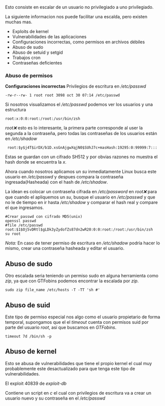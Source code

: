 Esto consiste en escalar de un usuario no privilegiado a uno privilegiado.

La siguiente informacion nos puede facilitar una escalda, pero existen muchas mas.

- Exploits de kernel
- Vulnerabilidades de las aplicaciones
- Configuraciones incorrectas, como permisos en archivos débiles
- Abuso de sudo
- Abuso de setuid y setgid
- Trabajos cron
- Contraseñas deficientes


### Abuso de permisos
**Configuraciones incorrectas**
Privilegios de escritura en */etc/passwd*

	-rw-r--rw- 1 root root 3098 oct 30 07:14 /etc/passwd

Si nosotros visualizamos el */etc/passwd* podemos ver los usuarios y una estructura

	root:x:0:0:root:/root:/usr/bin/zsh
*root:x:* esto es lo interesante, la primera parte corresponde al user la segunda a la contraseña, pero todas las contraseñas de los usuarios están en */etc/shadow*

	 root:$y$j4T$irDX/b1D.xsGnAjgwXqjN0$SUhJ7c+masHash:19295:0:99999:7:::
Estas se guardan con un cifrado SH512 y por obvias razones no muestra el hash donde se encuentra la *x*.

Ahora cuando nosotros aplicamos un *su* inmediatamente Linux busca este usuario en */etc/passwd* y despues compara la contraseña ingresada(Hasheada) con el hash de */etc/shadow*.

La idean es colocar un contraseña cifrada en */etc/password* en *root:x:* para que cuando el apliquemos un *su*, busque el usuario en */etc/passwd* y que no le de tiempo en ir hasta */etc/shadow* y comparar el hash real y compare el que ingresamos.

	#Crear passwd con cifrado MD5(unix) 
	openssl passwd
	#file /etc/passwd
	root:$1$Oj5vDRtl$gLDk3yZydofZs87dn2wR20:0:0:root:/root:/usr/bin/zsh
	su root

*Nota:* En caso de tener permiso de escritura en  */etc/shadow* podría hacer lo mismo, crear una contraseña hasheada y editar el usuario.


## Abuso de sudo
Otro escalada seria teniendo un permiso sudo en alguna herramienta como *zip*, ya que con GTFobins podemos encontrar la escalada por *zip*.

	sudo zip file_name /etc/hosts -T -TT 'sh #'

## Abuso de suid
Este tipo de permiso especial nos algo como el usuario propietario de forma temporal, supongamos que el el *timeout* cuenta con permisos suid por parte del usuario *root*, así que buscamos en *GTFobins*.

	timeout 7d /bin/sh -p


## Abuso de kernel
Esto se abusa de vulnerabilidades que tiene el propio kernel el cual muy probablemente este desactualizado para que tenga este tipo de vulnerabilidades.

El exploit 40839 de *exploit-db*

Contiene un script en *c* el cual con privilegios de escritura va a crear un usuario nuevo y su contraseña en el */etc/passwd*

